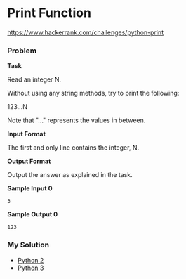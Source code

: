# Print Function

https://www.hackerrank.com/challenges/python-print

### Problem

**Task** 

Read an integer N.

Without using any string methods, try to print the following:

123...N

Note that "..." represents the values in between.

**Input Format**

The first and only line contains the integer, N.

**Output Format**

Output the answer as explained in the task.

**Sample Input 0**

```
3
```

**Sample Output 0**

```
123
```

### My Solution

- [Python 2](python2.py)
- [Python 3](python3.py)